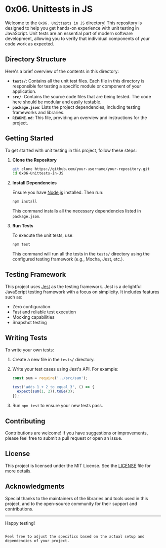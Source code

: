 # 0x06. Unittests in JS

Welcome to the `0x06. Unittests in JS` directory! This repository is designed to help you get hands-on experience with unit testing in JavaScript. Unit tests are an essential part of modern software development, allowing you to verify that individual components of your code work as expected.

## Directory Structure

Here's a brief overview of the contents in this directory:

- **`tests/`**: Contains all the unit test files. Each file in this directory is responsible for testing a specific module or component of your application.
- **`src/`**: Contains the source code files that are being tested. The code here should be modular and easily testable.
- **`package.json`**: Lists the project dependencies, including testing frameworks and libraries.
- **`README.md`**: This file, providing an overview and instructions for the project.

## Getting Started

To get started with unit testing in this project, follow these steps:

1. **Clone the Repository**

   ```bash
   git clone https://github.com/your-username/your-repository.git
   cd 0x06-Unittests-in-JS
   ```

2. **Install Dependencies**

   Ensure you have [Node.js](https://nodejs.org/) installed. Then run:

   ```bash
   npm install
   ```

   This command installs all the necessary dependencies listed in `package.json`.

3. **Run Tests**

   To execute the unit tests, use:

   ```bash
   npm test
   ```

   This command will run all the tests in the `tests/` directory using the configured testing framework (e.g., Mocha, Jest, etc.).

## Testing Framework

This project uses [Jest](https://jestjs.io/) as the testing framework. Jest is a delightful JavaScript testing framework with a focus on simplicity. It includes features such as:

- Zero configuration
- Fast and reliable test execution
- Mocking capabilities
- Snapshot testing

## Writing Tests

To write your own tests:

1. Create a new file in the `tests/` directory.
2. Write your test cases using Jest's API. For example:

   ```javascript
   const sum = require('../src/sum');

   test('adds 1 + 2 to equal 3', () => {
     expect(sum(1, 2)).toBe(3);
   });
   ```

3. Run `npm test` to ensure your new tests pass.

## Contributing

Contributions are welcome! If you have suggestions or improvements, please feel free to submit a pull request or open an issue.

## License

This project is licensed under the MIT License. See the [LICENSE](LICENSE) file for more details.

## Acknowledgments

Special thanks to the maintainers of the libraries and tools used in this project, and to the open-source community for their support and contributions.

---

Happy testing!

```

Feel free to adjust the specifics based on the actual setup and dependencies of your project.
